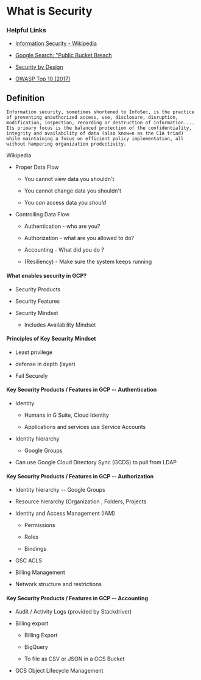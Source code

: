 # What is Security 

### Helpful Links

* [Information Security - Wikipedia](https://en.wikipedia.org/wiki/Information_security)

* [Google Search: "Public Bucket Breach](https://www.google.com/search?q=public+bucket+breach)

* [Security by Design](https://wiki.owasp.org/index.php/Security_by_Design_Principles)

* [OWASP Top 10 (2017)](https://www.owasp.org/images/7/72/OWASP_Top_10-2017_%28en%29.pdf.pdf)



## Definition

```
Information security, sometimes shortened to InfoSec, is the practice of preventing unauthorized access, use, disclosure, disruption, modification, inspection, recording or destruction of information....  Its primary focus is the balanced protection of the confidentiality, integrity and availability of data (also know=n as the CIA triad) while maintaining a focus on efficient policy implementation, all without hampering organization productivity. 
```
Wikipedia

* Proper Data Flow

    * You cannot view data you shouldn't

    * You cannot change data you shouldn't

    * You *can* access data you *should*


* Controlling Data Flow

    * Authentication - who are you?

    * Authorization - what are you allowed to do?

    * Accounting - What did you do ?

    * (Resiliency) - Make sure the system keeps running


#### What enables security in GCP?

* Security Products 

* Security Features

* Security Mindset

    * Includes Availability Mindset

#### Principles of Key Security Mindset

* Least privilege

* defense in depth (layer)

* Fail Securely 



#### Key Security Products / Features in GCP -- Authentication 

* Identity

    * Humans in G Suite, Cloud Identity

    * Applications and services use Service Accounts

* Identity hierarchy

    * Google Groups

* Can use Google Cloud Directory Sync (GCDS) to pull from LDAP



#### Key Security Products / Features in GCP -- Authorization

*  Identity hierarchy -- Google Groups

* Resource hierarchy (Organization , Folders, Projects 

* Identity and Access Management (IAM)

    * Permissions 
    
    * Roles

    * Bindings

* GSC ACLS

* Billing Management

* Network structure and restrictions 


#### Key Security Products / Features in GCP -- Accounting 

* Audit / Activity Logs (provided by Stackdriver)

* Billing export

    * Billing Export 

    * BigQuery

    * To file as CSV or JSON in a GCS Bucket

* GCS Object Lifecycle Management 

    